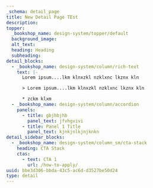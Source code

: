 ```yaml
---
_schema: detail_page
title: New Detail Page TEst
description:
topper:
  _bookshop_name: design-system/topper/default
  background_image:
  alt_text:
  heading: Heading
  subheading:
detail_blocks:
  - _bookshop_name: design-system/column/rich-text
    text: |-
      Lorem ipsum....lkm klnxzkl nzklxnc lkznx kln

      > Lorem ipsum....lkm klnxzkl nzklxnc lkznx kln

      * zckm klxm
  - _bookshop_name: design-system/column/accordion
    panels:
      - title: gbjhbjhb
        panel_text: jfvhgvivi
      - title: Panel 1 Title
        panel_text: kjnkjnlkjnjknkn
detail_sidebar_blocks:
  - _bookshop_name: design-system/column_sm/cta-stack
    heading: CTA Stack
    ctas:
      - text: CTA 1
        url: /how-to-apply/
uuid: bbe3d306-bbda-43c5-ac6d-d3527be50d24
type: detail
---
```

